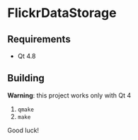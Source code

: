 FlickrDataStorage
=================

## Requirements

* Qt 4.8

## Building
**Warning**: this project works only with Qt 4
1) `qmake`
2) `make`

Good luck!
